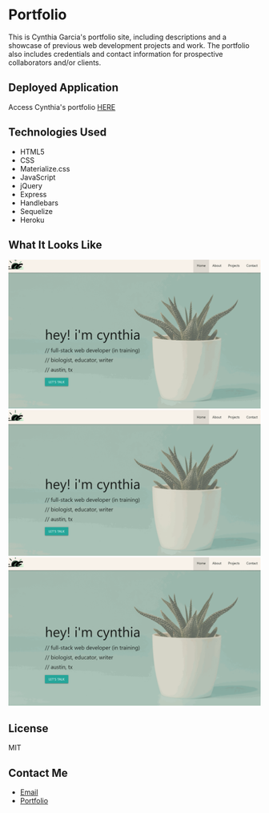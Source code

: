 # Portfolio
This is Cynthia Garcia's portfolio site, including descriptions and a showcase of previous web development projects and work. The portfolio also includes credentials and contact information for prospective collaborators and/or clients.

## Deployed Application
Access Cynthia's portfolio [HERE](https://cgarciaport.herokuapp.com/)

## Technologies Used
- HTML5
- CSS
- Materialize.css
- JavaScript
- jQuery
- Express
- Handlebars
- Sequelize
- Heroku

## What It Looks Like
![A scroll through Cynthia Garcia's portfolio, displaying about-information, projects, and contact info.](./public/assets/images/portfolioscroll.gif)
![Portfolio functionality, showing functionality of Project display containers](./public/assets/images/portfolioproject.gif)
![Portfolio functionality, showing functionality of Contact input](./public/assets/images/portfoliocontact.gif)

## License
MIT

## Contact Me
- [Email](i.cynthiagarcia@gmail.com) <br>
- [Portfolio](https://caersun.github.io/portfolio/)